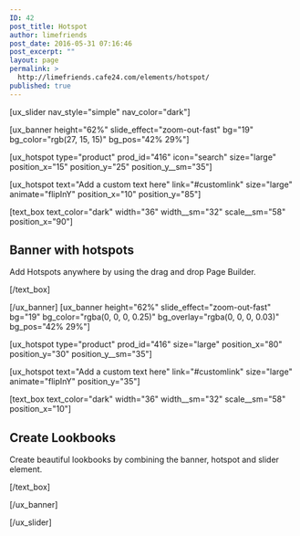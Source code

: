 ```yaml
---
ID: 42
post_title: Hotspot
author: limefriends
post_date: 2016-05-31 07:16:46
post_excerpt: ""
layout: page
permalink: >
  http://limefriends.cafe24.com/elements/hotspot/
published: true
---
```

[ux_slider nav_style="simple" nav_color="dark"]

[ux_banner height="62%" slide_effect="zoom-out-fast" bg="19" bg_color="rgb(27, 15, 15)" bg_pos="42% 29%"]

[ux_hotspot type="product" prod_id="416" icon="search" size="large" position_x="15" position_y="25" position_y__sm="35"]

[ux_hotspot text="Add a custom text here" link="#customlink" size="large" animate="flipInY" position_x="10" position_y="85"]

[text_box text_color="dark" width="36" width__sm="32" scale__sm="58" position_x="90"]

<h2 class="uppercase">Banner with hotspots</h2>
<p class="thin-font lead">Add Hotspots anywhere by using the drag and drop Page Builder.</p>

[/text_box]

[/ux_banner]
[ux_banner height="62%" slide_effect="zoom-out-fast" bg="19" bg_color="rgba(0, 0, 0, 0.25)" bg_overlay="rgba(0, 0, 0, 0.03)" bg_pos="42% 29%"]

[ux_hotspot type="product" prod_id="416" size="large" position_x="80" position_y="30" position_y__sm="35"]

[ux_hotspot text="Add a custom text here" link="#customlink" size="large" animate="flipInY" position_y="35"]

[text_box text_color="dark" width="36" width__sm="32" scale__sm="58" position_x="10"]

<h2 class="uppercase">Create Lookbooks </h2>
<p class="thin-font lead">Create beautiful lookbooks by combining the banner, hotspot and slider element.</p>

[/text_box]

[/ux_banner]

[/ux_slider]